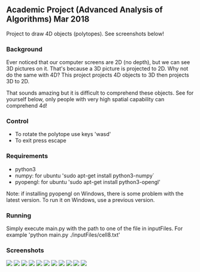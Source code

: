 ## Academic Project (Advanced Analysis of Algorithms) Mar 2018

Project to draw 4D objects (polytopes). See screenshots below!

### Background

Ever noticed that our computer screens are 2D (no depth), but we can see 3D pictures on it. That's because a 3D picture is projected to 2D. Why not do the same with 4D? This project projects 4D objects to 3D then projects 3D to 2D.

That sounds amazing but it is difficult to comprehend these objects. See for yourself below, only people with very high spatial capability can comprehend 4d!

### Control
* To rotate the polytope use keys 'wasd' 
* To exit press escape

### Requirements
* python3
* numpy: for ubuntu 'sudo apt-get install python3-numpy`
* pyopengl: for ubuntu 'sudo apt-get install python3-opengl'

Note: if installing pyopengl on Windows, there is some problem with the latest version. To run it on Windows, use a previous version.

### Running
Simply execute main.py with the path to one of the file in inputFiles. For example 'python main.py ./inputFiles/cell8.txt'

### Screenshots

<img src="./screenshots/Cell8v1.png">
<img src="./screenshots/Cell8v2.png">
<img src="./screenshots/Cell8v3.png">

<img src="./screenshots/Cell16v1.png">
<img src="./screenshots/Cell16v2.png">
<img src="./screenshots/Cell16v3.png">

<img src="./screenshots/Cell120v1.png">
<img src="./screenshots/Cell120v2.png">

<img src="./screenshots/DodecahedralPrismv1.png">
<img src="./screenshots/DodecahedralPrismv2.png">
<img src="./screenshots/DodecahedralPrismv3.png">

